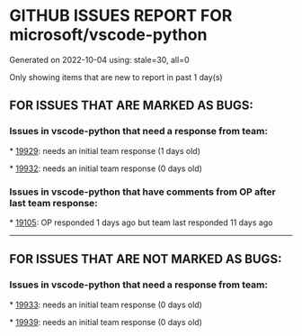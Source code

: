 
# GITHUB ISSUES REPORT FOR microsoft/vscode-python


Generated on 2022-10-04 using: stale=30, all=0


Only showing items that are new to report in past 1 day(s)


## FOR ISSUES THAT ARE MARKED AS BUGS:


### Issues in vscode-python that need a response from team:


\* [19929](https://github.com/microsoft/vscode-python/issues/19929 "Failed to load message bundle in debug function"): needs an initial team response (1 days old)

\* [19932](https://github.com/microsoft/vscode-python/issues/19932 "Select Interpreter shows incorrect version"): needs an initial team response (0 days old)

### Issues in vscode-python that have comments from OP after last team response:


\* [19105](https://github.com/microsoft/vscode-python/issues/19105 "Python Kernal Keeps Disappearing"): OP responded 1 days ago but team last responded 11 days ago

---

## FOR ISSUES THAT ARE NOT MARKED AS BUGS:


### Issues in vscode-python that need a response from team:


\* [19933](https://github.com/microsoft/vscode-python/issues/19933 "Conda install prompt missing reload step "): needs an initial team response (0 days old)

\* [19939](https://github.com/microsoft/vscode-python/issues/19939 "Source directory hiding build directory in analysis and autocomplete"): needs an initial team response (0 days old)
